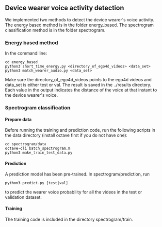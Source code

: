## Device wearer voice activity detection

We implemented two methods to detect the device wearer's
voice activity. The energy based method is in the folder energy_based.
The spectrogram classification method is in the folder spectrogram.

### Energy based method

In the command line:
```
cd energy_based
python3 short_time_energy.py <directory_of_ego4d_videos> <data_set>
python3 match_wearer_audio.py <data_set>
```
Make sure the directory_of_ego4d_videos points to the ego4d videos and
data_set is either test or val. The result is saved in the ../results 
directory. Each value in the output indicates the distance of the voice
at that instant to the device wearer's voice.

### Spectrogram classification
#### Prepare data
Before running the training and prediction code, run the following scripts
in the data directory (install octave first if you do not have one):
```
cd spectrogram/data
octave-cli batch_spectrogram.m
python3 make_train_test_data.py 
```
#### Prediction
A prediction model has been pre-trained. In spectrogram/prediction, run 
```
python3 predict.py [test|val] 
```
to predict the wearer voice probability for all the videos in the test 
or validation dataset.

#### Training
The training code is included in the directory spectrogram/train.      


 

